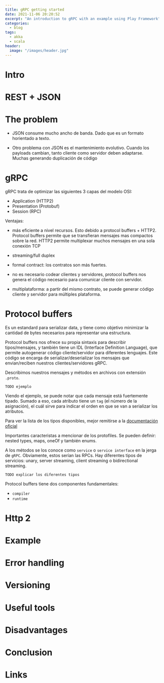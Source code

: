 ```yaml
---
title: gRPC getting started
date: 2021-11-06 20:20:52
excerpt: "An introduction to gRPC with an example using Play Framework"
categories:
  - blog
tags:
  - akka
  - scala
header:
  image: "/images/header.jpg"
---
```


# Intro

# REST + JSON

# The problem

- JSON consume mucho ancho de banda. Dado que es un formato horientado a texto.

- Otro problema con JSON es el mantenimiento evolutivo. Cuando los payloads cambian, tanto cliente como servidor deben adaptarse. Muchas generando duplicación de código

# gRPC

gRPC trata de optimizar las siguientes 3 capas del modelo OSI:

- Application (HTTP2)
- Presentation (Protobuf)
- Session (RPC)

Ventajas:

- más eficiente a nivel recursos. Esto debido a protocol buffers + HTTP2. Protocol buffers permite que se transfieran mensajes mas compactos sobre la red. HTTP2 permite multiplexar muchos mensajes en una sola conexión TCP

- streaming/full duplex

- formal contract: los contratos son más fuertes.

- no es necesario codear clientes y servidores, protocol buffers nos genera el código necesario para comunicar cliente con servidor.

- multiplataforma: a partir del mismo contrato, se puede generar código cliente y servidor para múltiples plataforma.

# Protocol buffers

Es un estandard para serializar data, y tiene como objetivo minimizar la cantidad de bytes necesarios para representar una estructura.

Protocol buffers nos ofrece su propia sintaxis para describir tipos/mensajes, y también tiene un IDL (Interface Definition Language), que permite autogenerar código cliente/servidor para diferentes lenguajes. Este código se encarga de serializar/deserializar los mensajes que envian/reciben nuestros clientes/servidores gRPC.

Describimos nuestros mensajes y métodos en archivos con extensión `.proto`.

`TODO ejemplo`

Viendo el ejemplo, se puede notar que cada mensaje está fuertemente tipado. Sumado a eso, cada atributo tiene un `tag` (el número de la asignación), el cuál sirve para indicar el orden en que se van a serializar los atributos.

Para ver la lista de los tipos disponibles, mejor remitirse a la [documentación oficial](https://developers.google.com/protocol-buffers/docs/overview)

Importantes caracteristas a mencionar de los protofiles. Se pueden definir: nested types, maps, oneOf y también enums.

A los métodos se los conoce como `service` o `service interface` en la jerga de `gRPC`. Obviamente, estos serían las RPCs. Hay diferentes tipos de servicios: unary, server streaming, client streaming o bidirectional streaming.

`TODO explicar los diferentes tipos`

Protocol buffers tiene dos componentes fundamentales:

- `compiler`
- `runtime`

# Http 2

# Example

# Error handling

# Versioning

# Useful tools

# Disadvantages

# Conclusion

# Links